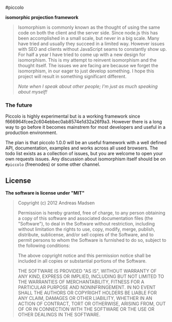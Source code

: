 #piccolo

**isomorphic projection framework**

> Isomorphism is commonly known as the thought of using the same code on both
> the client and the server side. Since node.js this has been accomplished in
> a small scale, but never in a big scale. Many have tried and usually they
> succeed in a limited way. However issues with SEO and clients without
> JavaScript seams to constantly show up. For half a year I have tried to come
> up with a new design for isomorphism. This is my attempt to reinvent
> isomorphism and the thought itself. The issues we are facing are because we
> forget the isomorphism, in our eager to just develop something. I hope this
> project will result in something significant different.
>
> _Note when I speak about other people; I'm just as much speaking about myself!_

### The future

Piccolo is highly experimental but is a working framework since
f666964fcee2c604ebbec0ab8574e1d32a26f9a3. However there is a long way to go before
it becomes mainstrem for most developers and useful in a production environment.

The plan is that piccolo 1.0.0 will be an useful framework with a well defined API,
documentation, examples and works across all used browsers. The todo list exists as
a collection of issues, but you are welcome to open your own requests issues. Any
discussion about isomorphism itself should be on `#piccolo` (freenodes) or some other
channel.

## License

**The software is license under "MIT"**

> Copyright (c) 2012 Andreas Madsen
>
> Permission is hereby granted, free of charge, to any person obtaining a copy
> of this software and associated documentation files (the "Software"), to deal
> in the Software without restriction, including without limitation the rights
> to use, copy, modify, merge, publish, distribute, sublicense, and/or sell
> copies of the Software, and to permit persons to whom the Software is
> furnished to do so, subject to the following conditions:
>
> The above copyright notice and this permission notice shall be included in
> all copies or substantial portions of the Software.
>
> THE SOFTWARE IS PROVIDED "AS IS", WITHOUT WARRANTY OF ANY KIND, EXPRESS OR
> IMPLIED, INCLUDING BUT NOT LIMITED TO THE WARRANTIES OF MERCHANTABILITY,
> FITNESS FOR A PARTICULAR PURPOSE AND NONINFRINGEMENT. IN NO EVENT SHALL THE
> AUTHORS OR COPYRIGHT HOLDERS BE LIABLE FOR ANY CLAIM, DAMAGES OR OTHER
> LIABILITY, WHETHER IN AN ACTION OF CONTRACT, TORT OR OTHERWISE, ARISING FROM,
> OUT OF OR IN CONNECTION WITH THE SOFTWARE OR THE USE OR OTHER DEALINGS IN
> THE SOFTWARE.
